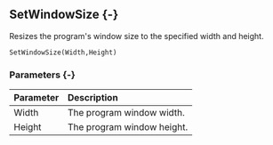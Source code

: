 ## SetWindowSize {-}

Resizes the program's window size to the specified width and height.

```{sql}
SetWindowSize(Width,Height)
```

### Parameters {-}

Parameter | Description
| :-- | :-- |
Width | The program window width.
Height | The program window height.
